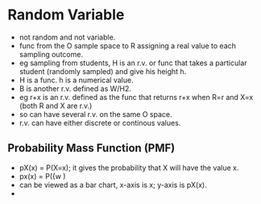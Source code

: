 # Random Variable
- not random and not variable.
- func from the O sample space to R assigning a real value to each sampling outcome.
- eg sampling from students,  H is an r.v. or func that takes a particular student (randomly sampled) and give his height h.
- H is a func. h is a numerical value.
- B is another r.v. defined as W/H2. 
- eg r+x is an r.v. defined as the func that returns r+x when R=r and X=x (both R and X are r.v.)
- so can have several r.v. on the same O space.
- r.v. can have either discrete or continous values.

## Probability Mass Function (PMF)
- pX(x) = P(X=x); it gives the probability that X will have the value x.
- px(x) = P({w )
- can be viewed as a bar chart, x-axis is x; y-axis is pX(x).
- 
